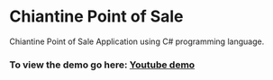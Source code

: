 # Chiantine Point of Sale
Chiantine Point of Sale Application using C# programming language.

### To view the demo go here: [Youtube demo](https://www.youtube.com/watch?v=ILszCJMSf3U&t=7s)
